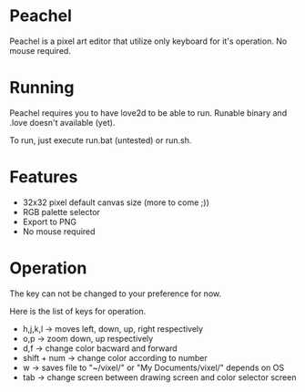 # Peachel

Peachel is a pixel art editor that utilize only keyboard for it's operation. No mouse required.

# Running
Peachel requires you to have love2d to be able to run.
Runable binary and .love doesn't available (yet).

To run, just execute run.bat (untested) or run.sh.

# Features
* 32x32 pixel default canvas size (more to come ;))
* RGB palette selector
* Export to PNG
* No mouse required

# Operation
The key can not be changed to your preference for now.

Here is the list of keys for operation.

* h,j,k,l	-> moves left, down, up, right respectively
* o,p		-> zoom down, up respectively
* d,f		-> change color bacward and forward
* shift + num 	-> change color according to number
* w		-> saves file to "~/vixel/" or "My Documents/vixel/" depends on OS
* tab		-> change screen between drawing screen and color selector screen
